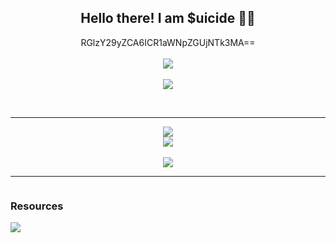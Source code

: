 <h2 align="center">
    Hello there! I am <strong>$uicide</strong> 👋🏻
</h2>
<p align="center">
   RGlzY29yZCA6ICR1aWNpZGUjNTk3MA==
<br>
<br>
<a href="https://github.com/suicideontop">
        <img src="https://komarev.com/ghpvc/?username=suicideontop&color=red" />
  </a> 
<br>
<br>
<a href="https://discord.com/users/1088191181873221692">
        <img src="https://lanyard.cnrad.dev/api/1088191181873221692?idleMessage=%22May%20The%20Code%20Be%20With%20you%22&borderRadius=25px" />
    </a>
</p>
&nbsp;
<hr/>
<p align="center">
    <a href="https://github.com/suicideontop/">
        <img src="https://github-readme-streak-stats.herokuapp.com?user=suicideontop&hide_border=true&background=0D1117&currStreakLabel=FFFFFF&sideLabels=FFFFFF&currStreakNum=FFFFFF&dates=FFFFFF&sideNums=FFFFFF&fire=f04848&ring=f04848&stroke=FFFFFFFF)](https://git.io/streak-stats" />
  </a> 
<br>
  <a href="https://github.com/suicideontop/">
       <img src="https://github-readme-stats.vercel.app/api?username=suicideontop&show_icons=true&theme=gruvbox" />
  </a> 
<br>
<br>
<a href="https://github.com/suicideontop/">
       <img src="https://github-readme-stats.vercel.app/api/top-langs/?username=Sowwyz&theme=gruvbox&langs_count=8&layout=compact" />
  </a> 
</p>


---
<div align="auto" style="display: inline-block;">
    <h3 align="auto">Resources </h1>
        <img src="https://skillicons.dev/icons?i=javascript,ts,py,java,cs,cpp,html,css,nodejs,angular,django,spring,dotnet,postgres,vscode&perline=8" />
</div>


